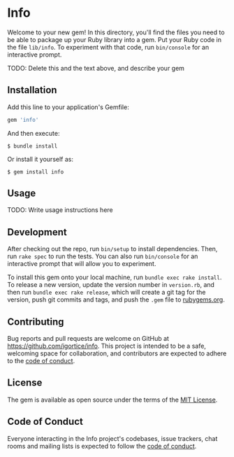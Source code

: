 # Info

Welcome to your new gem! In this directory, you'll find the files you need to be able to package up your Ruby library into a gem. Put your Ruby code in the file `lib/info`. To experiment with that code, run `bin/console` for an interactive prompt.

TODO: Delete this and the text above, and describe your gem

## Installation

Add this line to your application's Gemfile:

```ruby
gem 'info'
```

And then execute:

    $ bundle install

Or install it yourself as:

    $ gem install info

## Usage

TODO: Write usage instructions here

## Development

After checking out the repo, run `bin/setup` to install dependencies. Then, run `rake spec` to run the tests. You can also run `bin/console` for an interactive prompt that will allow you to experiment.

To install this gem onto your local machine, run `bundle exec rake install`. To release a new version, update the version number in `version.rb`, and then run `bundle exec rake release`, which will create a git tag for the version, push git commits and tags, and push the `.gem` file to [rubygems.org](https://rubygems.org).

## Contributing

Bug reports and pull requests are welcome on GitHub at https://github.com/igortice/info. This project is intended to be a safe, welcoming space for collaboration, and contributors are expected to adhere to the [code of conduct](https://github.com/[USERNAME]/info/blob/master/CODE_OF_CONDUCT.md).


## License

The gem is available as open source under the terms of the [MIT License](https://opensource.org/licenses/MIT).

## Code of Conduct

Everyone interacting in the Info project's codebases, issue trackers, chat rooms and mailing lists is expected to follow the [code of conduct](https://github.com/[USERNAME]/info/blob/master/CODE_OF_CONDUCT.md).

